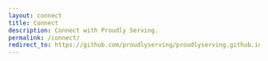 ```yaml
---
layout: connect
title: Connect
description: Connect with Proudly Serving.
permalink: /connect/
redirect_to: https://github.com/proudlyserving/proudlyserving.github.io/wiki/Connect
---
```

